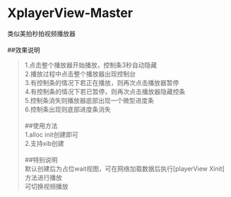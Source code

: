 # XplayerView-Master<br>
类似美拍秒拍视频播放器<br><br>
##效果说明<br>
>1.点击整个播放器开始播放，控制条3秒自动隐藏<br>
>2.播放过程中点击整个播放器出现控制台<br>
>3.有控制条的情况下若正在播放，则再次点击播放器暂停<br>
>4.有控制条的情况下若已暂停，则再次点击播放器隐藏控条<br>
>5.控制条消失则播放器底部出现一个微型进度条<br>
>6.控制条出现则底部进度条消失<br><br>
##使用方法<br>
>1.alloc init创建即可<br>
>2.支持xib创建<br><br>
##特别说明<br>
>默认创建后为占位wait视图，可在网络加载数据后执行[playerView Xinit]方法进行播放<br>
>可切换视频播放<br>
